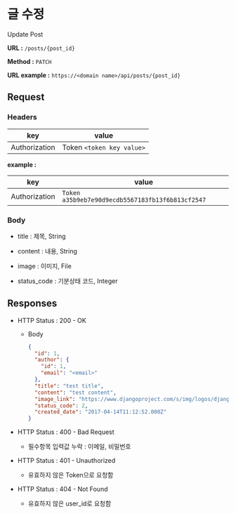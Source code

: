 # 글 수정

Update Post

**URL :** `/posts/{post_id}`

**Method :** `PATCH`

**URL example :** `https://<domain name>/api/posts/{post_id}`

## Request

### Headers

key           | value
------------- | -------------------------
Authorization | Token `<token key value>`

**example :**

key           | value
------------- | ------------------------------------------------
Authorization | `Token a35b9eb7e90d9ecdb5567183fb13f6b813cf2547`

### Body

- title : 제목, String

- content : 내용, String

- image : 이미지, File

- status_code : 기분상태 코드, Integer

## Responses

- HTTP Status : 200 - OK

  - Body

    ```json
    {
      "id": 1,
      "author": {
        "id": 1,
        "email": "<email>"
      },
      "title": "test title",
      "content": "test content",
      "image_link": "https://www.djangoproject.com/s/img/logos/django-logo-negative.svg",
      "status_code": 2,
      "created_date": "2017-04-14T11:12:52.000Z"
    }
    ```

- HTTP Status : 400 - Bad Request

  - 필수항목 입력값 누락 : 이메일, 비밀번호

- HTTP Status : 401 - Unauthorized

  - 유효하지 않은 Token으로 요청함

- HTTP Status : 404 - Not Found

  - 유효하지 않은 user_id로 요청함
